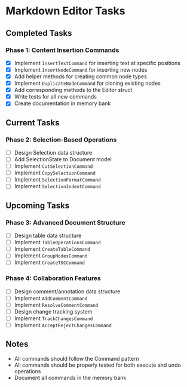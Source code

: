 # Markdown Editor Tasks

## Completed Tasks

### Phase 1: Content Insertion Commands
- [x] Implement `InsertTextCommand` for inserting text at specific positions
- [x] Implement `InsertNodeCommand` for inserting new nodes
- [x] Add helper methods for creating common node types
- [x] Implement `DuplicateNodeCommand` for cloning existing nodes
- [x] Add corresponding methods to the Editor struct
- [x] Write tests for all new commands
- [x] Create documentation in memory bank

## Current Tasks

### Phase 2: Selection-Based Operations
- [ ] Design Selection data structure
- [ ] Add SelectionState to Document model
- [ ] Implement `CutSelectionCommand`
- [ ] Implement `CopySelectionCommand`
- [ ] Implement `SelectionFormatCommand`
- [ ] Implement `SelectionIndentCommand`

## Upcoming Tasks

### Phase 3: Advanced Document Structure
- [ ] Design table data structure
- [ ] Implement `TableOperationsCommand`
- [ ] Implement `CreateTableCommand`
- [ ] Implement `GroupNodesCommand`
- [ ] Implement `CreateTOCCommand`

### Phase 4: Collaboration Features
- [ ] Design comment/annotation data structure
- [ ] Implement `AddCommentCommand`
- [ ] Implement `ResolveCommentCommand`
- [ ] Design change tracking system
- [ ] Implement `TrackChangesCommand`
- [ ] Implement `AcceptRejectChangesCommand`

## Notes
- All commands should follow the Command pattern
- All commands should be properly tested for both execute and undo operations
- Document all commands in the memory bank
